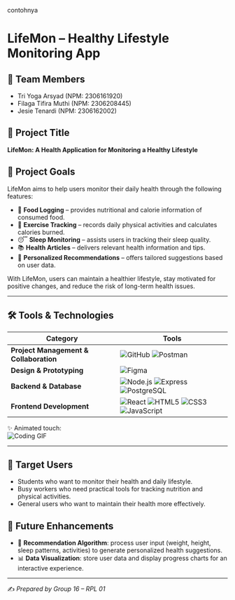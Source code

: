 contohnya
# LifeMon – Healthy Lifestyle Monitoring App

## 👥 Team Members
- Tri Yoga Arsyad (NPM: 2306161920)  
- Filaga Tifira Muthi (NPM: 2306208445)  
- Jesie Tenardi (NPM: 2306162002)  

## 📌 Project Title
**LifeMon: A Health Application for Monitoring a Healthy Lifestyle**

## 🎯 Project Goals
LifeMon aims to help users monitor their daily health through the following features:
- 🍎 **Food Logging** – provides nutritional and calorie information of consumed food.  
- 🏃 **Exercise Tracking** – records daily physical activities and calculates calories burned.  
- 😴 **Sleep Monitoring** – assists users in tracking their sleep quality.  
- 📚 **Health Articles** – delivers relevant health information and tips.  
- 🤖 **Personalized Recommendations** – offers tailored suggestions based on user data.  

With LifeMon, users can maintain a healthier lifestyle, stay motivated for positive changes, and reduce the risk of long-term health issues.

---

## 🛠️ Tools & Technologies  

| Category | Tools |
|----------|-----------------------------------------------|
| **Project Management & Collaboration** | ![GitHub](https://img.shields.io/badge/GitHub-181717?logo=github&logoColor=white) ![Postman](https://img.shields.io/badge/Postman-FF6C37?logo=postman&logoColor=white) |
| **Design & Prototyping** | ![Figma](https://img.shields.io/badge/Figma-F24E1E?logo=figma&logoColor=white) |
| **Backend & Database** | ![Node.js](https://img.shields.io/badge/Node.js-339933?logo=node.js&logoColor=white) ![Express](https://img.shields.io/badge/Express-000000?logo=express&logoColor=white) ![PostgreSQL](https://img.shields.io/badge/PostgreSQL-336791?logo=postgresql&logoColor=white) |
| **Frontend Development** | ![React](https://img.shields.io/badge/React-20232A?logo=react&logoColor=61DAFB) ![HTML5](https://img.shields.io/badge/HTML5-E34F26?logo=html5&logoColor=white) ![CSS3](https://img.shields.io/badge/CSS3-1572B6?logo=css3&logoColor=white) ![JavaScript](https://img.shields.io/badge/JavaScript-F7DF1E?logo=javascript&logoColor=black) |

✨ Animated touch:  
![Coding GIF](https://media.giphy.com/media/qgQUggAC3Pfv687qPC/giphy.gif)  

---

## 👤 Target Users
- Students who want to monitor their health and daily lifestyle.  
- Busy workers who need practical tools for tracking nutrition and physical activities.  
- General users who want to maintain their health more effectively.  

## 🚀 Future Enhancements
- 🤖 **Recommendation Algorithm**: process user input (weight, height, sleep patterns, activities) to generate personalized health suggestions.  
- 📊 **Data Visualization**: store user data and display progress charts for an interactive experience.  

---

✍️ *Prepared by Group 16 – RPL 01*
